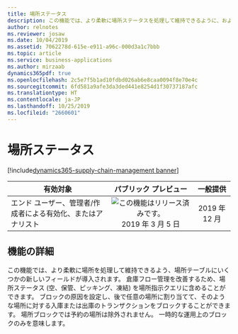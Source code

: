 ```yaml
---
title: 場所ステータス
description: この機能では、より柔軟に場所ステータスを処理して維持できるように、およびクエリのフィルター処理で使用できるように、場所テーブルにいくつかの新しいフィールドが導入されます。
author: relnotes
ms.reviewer: josaw
ms.date: 10/04/2019
ms.assetid: 7062278d-615e-e911-a96c-000d3a1c7bbb
ms.topic: article
ms.service: business-applications
ms.author: mirzaab
dynamics365pdf: true
ms.openlocfilehash: 2c5e7f5b1ad10fdbd026ab6e8caa0094f8e70e4c
ms.sourcegitcommit: 6fd581a9afe3da3ded441e8254d1f30737187afc
ms.translationtype: HT
ms.contentlocale: ja-JP
ms.lasthandoff: 10/25/2019
ms.locfileid: "2660601"
---
```

# <a name="location-status"></a>場所ステータス
[!include[dynamics365-supply-chain-management banner](../includes/dynamics365-supply-chain-management.md)]

| 有効対象    |  パブリック プレビュー | 一般提供 | 
| ---------- | :----------: |:----------: |
|エンド ユーザー、管理者/作成者による有効化、またはアナリスト|![この機能はリリース済みです。](/dynamics365-release-plan/media/green-checkmark.png "この機能はリリース済みです。") 2019 年 3 月 5 日| 2019 年 12 月|






## <a name="feature-details"></a>機能の詳細
<!--feature detail start -->
この機能では、より柔軟に場所を処理して維持できるよう、場所テーブルにいくつかの新しいフィールドが導入されます。 倉庫フロー管理を改善するため、場所ステータス (空、保管、ピッキング、凍結) を場所指示クエリに含めることができます。 ブロックの原因を設定し、後で任意の場所に割り当てて、そのような場所に対する入庫または出庫のトランザクションをブロックすることができます。 場所ブロックでは予約の場所は除外されません。 一時的な運用上のブロックのみを意味します。
<!--feature detail end -->









